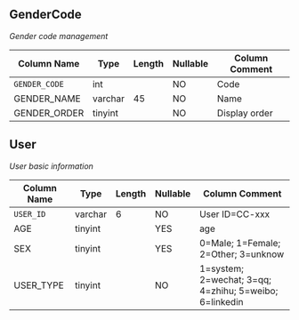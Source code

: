 
## GenderCode
_Gender code management_

| Column Name | Type | Length | Nullable | Column Comment |
| --------------- | --------------- | --------------- | --------------- | --------------- |
| `GENDER_CODE` | int |  | NO | Code |
| GENDER_NAME | varchar | 45 | NO | Name |
| GENDER_ORDER | tinyint |  | NO | Display order |

## User
_User basic information_

| Column Name | Type | Length | Nullable | Column Comment |
| --------------- | --------------- | --------------- | --------------- | --------------- |
| `USER_ID` | varchar | 6 | NO | User ID=CC-xxx |
| AGE | tinyint |  | YES | age |
| SEX | tinyint |  | YES | 0=Male; 1=Female; 2=Other; 3=unknow |
| USER_TYPE | tinyint |  | NO | 1=system; 2=wechat; 3=qq; 4=zhihu; 5=weibo; 6=linkedin |
